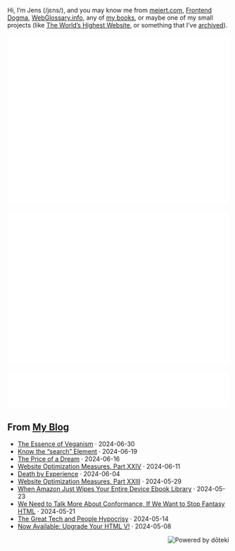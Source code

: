 Hi, I’m Jens (/jɛns/), and you may know me from [meiert.com](https://meiert.com/en/), [Frontend Dogma](https://frontenddogma.com/), [WebGlossary.info](https://webglossary.info/), any of [my books](https://www.goodreads.com/author/list/13623828.Jens_Oliver_Meiert), or maybe one of my small projects (like [The World’s Highest Website](https://worlds-highest-website.com/), or something that I’ve [archived](https://mirrors.meiert.org/)).

<!-- Metrics -->

[![Jens’s stats as per Metrics.](github-metrics.svg)](https://github.com/lowlighter/metrics)

[![Jens’s calendar.](github-metrics.plugin.isocalendar.fullyear.svg)](https://github.com/lowlighter/metrics/blob/master/source/plugins/isocalendar/README.md)

[![Jens’s facts.](github-metrics.plugin.habits.facts.svg)](https://github.com/lowlighter/metrics/blob/master/source/plugins/habits/README.md)

<!-- dōteki -->

<!-- blog start -->
## From [My Blog](https://meiert.com/en/)

- [The Essence of Veganism](https://meiert.com/en/blog/the-essence-of-veganism/) · 2024-06-30
- [Know the “search” Element](https://meiert.com/en/blog/know-the-search-element/) · 2024-06-19
- [The Price of a Dream](https://meiert.com/en/blog/the-price-of-a-dream/) · 2024-06-16
- [Website Optimization Measures, Part XXIV](https://meiert.com/en/blog/optimization-measures-24/) · 2024-06-11
- [Death by Experience](https://meiert.com/en/blog/death-by-experience/) · 2024-06-04
- [Website Optimization Measures, Part XXIII](https://meiert.com/en/blog/optimization-measures-23/) · 2024-05-29
- [When Amazon Just Wipes Your Entire Device Ebook Library](https://meiert.com/en/blog/amazon-kindle-device-library-wipe/) · 2024-05-23
- [We Need to Talk More About Conformance, If We Want to Stop Fantasy HTML](https://meiert.com/en/blog/talk-about-html-conformance/) · 2024-05-21
- [The Great Tech and People Hypocrisy](https://meiert.com/en/blog/tech-and-people/) · 2024-05-14
- [Now Available: Upgrade Your HTML V!](https://meiert.com/en/blog/upgrade-your-html-5/) · 2024-05-08
<!-- blog end -->

<a href="https://doteki.org"><img src="https://img.shields.io/badge/powered_by-d%C5%8Dteki-0?style=flat-square&labelColor=202b2d&color=5E936C" align="right" alt="Powered by dōteki"></a>
